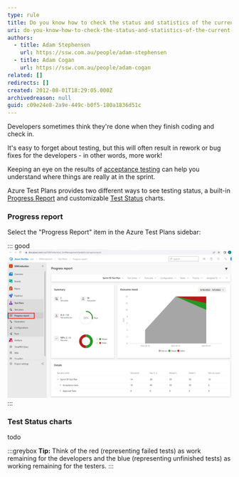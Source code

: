 ```yaml
---
type: rule
title: Do you know how to check the status and statistics of the current Sprint?
uri: do-you-know-how-to-check-the-status-and-statistics-of-the-current-sprint
authors:
  - title: Adam Stephensen
    url: https://ssw.com.au/people/adam-stephensen
  - title: Adam Cogan
    url: https://ssw.com.au/people/adam-cogan
related: []
redirects: []
created: 2012-08-01T18:29:05.000Z
archivedreason: null
guid: c09e24e8-2a9e-449c-b0f5-180a1836d51c
---
```

Developers sometimes think they're done when they finish coding and check in.

It's easy to forget about testing, but this will often result in rework or bug fixes for the developers - in other words, more work!

Keeping an eye on the results of [acceptance testing](https://www.ssw.com.au/rules/does-your-team-write-acceptance-tests-to-verify-acceptance-criteria) can help you understand where things are really at in the sprint.

<!--endintro-->

Azure Test Plans provides two different ways to see testing status, a built-in [Progress Report](https://docs.microsoft.com/en-us/azure/devops/test/progress-report?view=azure-devops) and customizable [Test Status](https://docs.microsoft.com/en-us/azure/devops/test/track-test-status?view=azure-devops) charts.

### Progress report 

Select the "Progress Report" item in the Azure Test Plans sidebar:

::: good
![Figure: Progress Report showing that this sprint currently has 2 'Failed' tests (red) and 2 'Passed' tests (green)](progress-report.jpg)
::: 

### Test Status charts

todo

:::greybox
**Tip:** Think of the red (representing failed tests) as work remaining for the developers and the blue (representing unfinished tests) as working remaining for the testers.
:::